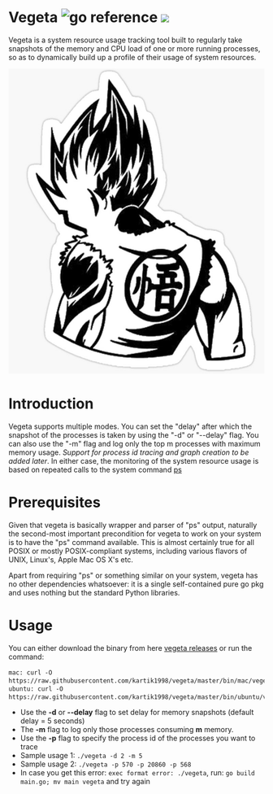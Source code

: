 # Vegeta ![go reference](https://img.shields.io/badge/go-reference-blue) ![](https://img.shields.io/badge/process-memory%20tracking-green)

Vegeta is a system resource usage tracking tool built to regularly take snapshots of the memory and CPU load of one or more running processes, so as to dynamically build up a profile of their usage of system resources.

<p align="center"> <img src = "./assets/vlogo.jpeg" height=600 /> </p>

# Introduction
Vegeta supports multiple modes. You can set the "delay" after which the snapshot of the processes is taken by using the "-d" or "--delay" flag. You can also use the "-m" flag and log only the top m processes with maximum memory usage. *Support for process id tracing and graph creation to be added later*. In either case, the monitoring of the system resource usage is based on repeated calls to the system command [ps](https://en.wikipedia.org/wiki/Ps_(Unix))

# Prerequisites
Given that vegeta is basically wrapper and parser of "ps" output, naturally the second-most important precondition for vegeta to work on your system is to have the "ps" command available. This is almost certainly true for all POSIX or mostly POSIX-compliant systems, including various flavors of UNIX, Linux's, Apple Mac OS X's etc.

Apart from requiring "ps" or something similar on your system, vegeta has no other dependencies whatsoever: it is a single self-contained pure go pkg and uses nothing but the standard Python libraries.

# Usage
You can either download the binary from here [vegeta releases](https://github.com/kartik1998/vegeta/releases) or run the command: 
```
mac: curl -O https://raw.githubusercontent.com/kartik1998/vegeta/master/bin/mac/vegeta
ubuntu: curl -O https://raw.githubusercontent.com/kartik1998/vegeta/master/bin/ubuntu/vegeta
```

* Use the **-d** or **--delay** flag to set delay for memory snapshots (default delay = 5 seconds)
* The **-m** flag to log only those processes consuming **m** memory.
* Use the **-p** flag to specify the process id of the processes you want to trace
* Sample usage 1: `./vegeta -d 2 -m 5`
* Sample usage 2: `./vegeta -p 570 -p 20860 -p 568`
* In case you get this error: `exec format error: ./vegeta`, run: `go build main.go; mv main vegeta` and try again
